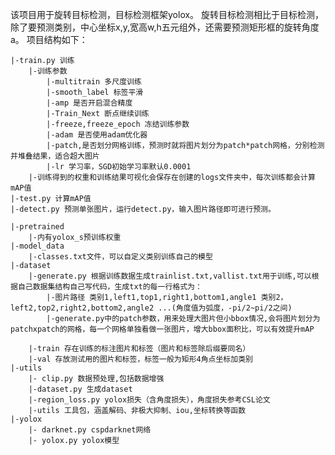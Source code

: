 该项目用于旋转目标检测，目标检测框架yolox。
旋转目标检测相比于目标检测，除了要预测类别，中心坐标x,y,宽高w,h五元组外，还需要预测矩形框的旋转角度a。
项目结构如下：

	|-train.py 训练
		|-训练参数
			|-multitrain 多尺度训练
			|-smooth_label 标签平滑
			|-amp 是否开启混合精度
			|-Train_Next 断点继续训练
			|-freeze,freeze_epoch 冻结训练参数
			|-adam 是否使用adam优化器
			|-patch,是否划分网格训练，预测时就将图片划分为patch*patch网格，分别检测并堆叠结果，适合超大图片
			|-lr 学习率，SGD初始学习率默认0.0001
		|-训练得到的权重和训练结果可视化会保存在创建的logs文件夹中，每次训练都会计算mAP值
	|-test.py 计算mAP值
	|-detect.py 预测单张图片，运行detect.py，输入图片路径即可进行预测。

	|-pretrained
		|-内有yolox_s预训练权重
	|-model_data
		|-classes.txt文件，可以自定义类别训练自己的模型
	|-dataset
		|-generate.py 根据训练数据生成trainlist.txt,vallist.txt用于训练,可以根据自己数据集结构自己写代码，生成txt的每一行格式为：
			|-图片路径 类别1,left1,top1,right1,bottom1,angle1 类别2，left2,top2,right2,bottom2,angle2 ...(角度值为弧度，-pi/2~pi/2之间)
			|-generate.py中的patch参数，用来处理大图片但小bbox情况,会将图片划分为patchxpatch的网格，每一个网格单独看做一张图片，增大bbox面积比，可以有效提升mAP
			
		|-train 存在训练的标注图片和标签（图片和标签除后缀要同名）
		|-val 存放测试用的图片和标签，标签一般为矩形4角点坐标加类别
	|-utils
		|- clip.py 数据预处理,包括数据增强
		|-dataset.py 生成dataset
		|-region_loss.py yolox损失（含角度损失），角度损失参考CSL论文
		|-utils 工具包，涵盖解码、非极大抑制、iou,坐标转换等函数
	|-yolox
		|- darknet.py cspdarknet网络
		|- yolox.py yolox模型
